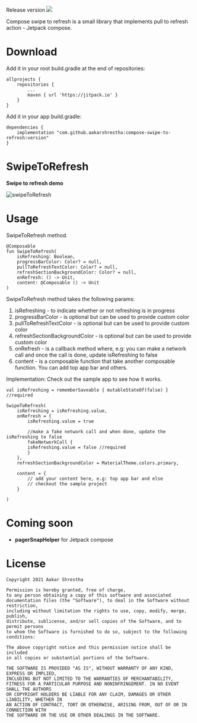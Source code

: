 Release version [![](https://jitpack.io/v/aakarshrestha/ComposeCollapsingToolbar.svg)](https://jitpack.io/#aakarshrestha/ComposeCollapsingToolbar)

Compose swipe to refresh is a small library that implements pull to refresh action - Jetpack compose.

# Download
Add it in your root build.gradle at the end of repositories:
```
allprojects {
	repositories {
		...
		maven { url 'https://jitpack.io' }
	}
}
```

Add it in your app build.gradle:
```
dependencies {
    implementation "com.github.aakarshrestha:compose-swipe-to-refresh:version"
}
```

# SwipeToRefresh

**Swipe to refresh demo**

![swipeToRefresh](https://user-images.githubusercontent.com/15058925/114078473-fb9f0e00-9876-11eb-9e19-b51ddf2d86c3.gif)

# Usage

SwipeToRefresh method.
```
@Composable
fun SwipeToRefresh(
    isRefreshing: Boolean,
    progressBarColor: Color? = null,
    pullToRefreshTextColor: Color? = null,
    refreshSectionBackgroundColor: Color? = null,
    onRefresh: () -> Unit,
    content: @Composable () -> Unit
)

```
SwipeToRefresh method takes the following params:
1. isRefreshing - to indicate whether or not refreshing is in progress
2. progressBarColor - is optional but can be used to provide custom color
3. pullToRefreshTextColor - is optional but can be used to provide custom color
4. refreshSectionBackgroundColor - is optional but can be used to provide custom color
5. onRefresh - is a callback method where, e.g: you can make a network call and once the call is done, update isRefreshing to false
6. content - is a composable function that take another composable function. You can add top app bar and others. 


Implementation:
Check out the sample app to see how it works.
```
val isRefreshing = rememberSaveable { mutableStateOf(false) } //required

SwipeToRefresh(
	isRefreshing = isRefreshing.value,
	onRefresh = {
	    isRefreshing.value = true

	    //make a fake network call and when done, update the isRefreshing to false
	    fakeNetworkCall {
		isRefreshing.value = false //required
	    }
	},
	refreshSectionBackgroundColor = MaterialTheme.colors.primary,

	content = {
		// add your content here, e.g: top app bar and else
		// checkout the sample project
	}

)
```

# Coming soon
- **pagerSnapHelper** for Jetpack compose

# License

```
Copyright 2021 Aakar Shrestha

Permission is hereby granted, free of charge, 
to any person obtaining a copy of this software and associated 
documentation files (the "Software"), to deal in the Software without restriction,
including without limitation the rights to use, copy, modify, merge, publish,
distribute, sublicense, and/or sell copies of the Software, and to permit persons
to whom the Software is furnished to do so, subject to the following conditions:

The above copyright notice and this permission notice shall be included 
in all copies or substantial portions of the Software.

THE SOFTWARE IS PROVIDED "AS IS", WITHOUT WARRANTY OF ANY KIND, EXPRESS OR IMPLIED, 
INCLUDING BUT NOT LIMITED TO THE WARRANTIES OF MERCHANTABILITY,
FITNESS FOR A PARTICULAR PURPOSE AND NONINFRINGEMENT. IN NO EVENT SHALL THE AUTHORS 
OR COPYRIGHT HOLDERS BE LIABLE FOR ANY CLAIM, DAMAGES OR OTHER LIABILITY, WHETHER IN 
AN ACTION OF CONTRACT, TORT OR OTHERWISE, ARISING FROM, OUT OF OR IN CONNECTION WITH 
THE SOFTWARE OR THE USE OR OTHER DEALINGS IN THE SOFTWARE.

```
